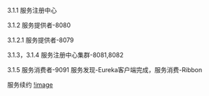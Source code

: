 3.1.1
服务注册中心

3.1.2
服务提供者-8080

3.1.2.1
服务提供者-8079

3.1.3，3.1.4
服务注册中心集群-8081,8082

3.1.5
服务消费者-9091
服务发现-Eureka客户端完成，服务消费-Ribbon

服务续约
[!image](picture/Eureka服务续约.png)